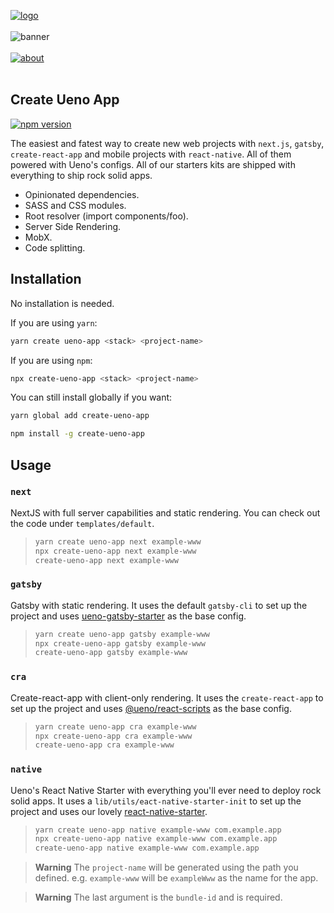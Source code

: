[![logo](https://user-images.githubusercontent.com/937328/51313595-d7f90e80-1a45-11e9-8375-a94f03e52fc6.png)](https://ueno.co/?utm_source=github&utm_campaign=create-ueno-app)
<br /><br />
![banner](https://user-images.githubusercontent.com/937328/51313594-d7f90e80-1a45-11e9-8d25-28583da916fa.png)
<br /><br />
[![about](https://user-images.githubusercontent.com/937328/50184746-da186200-030d-11e9-8edb-3227e9300524.png)](https://ueno.co/contact/?utm_source=github&utm_campaign=create-ueno-app)
<br /><br />

## Create Ueno App

[![npm version](https://badge.fury.io/js/create-ueno-app.svg)](https://badge.fury.io/js/create-ueno-app)

The easiest and fatest way to create new web projects with `next.js`, `gatsby`, `create-react-app` and mobile projects with `react-native`. All of them powered with Ueno's configs. All of our starters kits are shipped with everything to ship rock solid apps.

- Opinionated dependencies.
- SASS and CSS modules.
- Root resolver (import components/foo).
- Server Side Rendering.
- MobX.
- Code splitting.

## Installation

No installation is needed.

If you are using `yarn`:

```bash
yarn create ueno-app <stack> <project-name>
```

If you are using `npm`:

```bash
npx create-ueno-app <stack> <project-name>
```

You can still install globally if you want:

```bash
yarn global add create-ueno-app
```

```bash
npm install -g create-ueno-app
```

## Usage

### `next`

NextJS with full server capabilities and static rendering. You can check out the code under `templates/default`.

> ```bash
> yarn create ueno-app next example-www
> npx create-ueno-app next example-www
> create-ueno-app next example-www
> ````

### `gatsby`

Gatsby with static rendering. It uses the default `gatsby-cli` to set up the project and uses [ueno-gatsby-starter](https://github.com/ueno-llc/ueno-gatsby-starter) as the base config.

> ```bash
> yarn create ueno-app gatsby example-www
> npx create-ueno-app gatsby example-www
> create-ueno-app gatsby example-www
> ````

### `cra`

Create-react-app with client-only rendering. It uses the `create-react-app` to set up the project and uses [@ueno/react-scripts](https://github.com/ueno-llc/create-react-app) as the base config.

> ```bash
> yarn create ueno-app cra example-www
> npx create-ueno-app cra example-www
> create-ueno-app cra example-www
> ````

### `native`

Ueno's React Native Starter with everything you'll ever need to deploy rock solid apps. It uses a `lib/utils/eact-native-starter-init` to set up the project and uses our lovely [react-native-starter](https://github.com/ueno-llc/react-native-starter).

> ```bash
> yarn create ueno-app native example-www com.example.app
> npx create-ueno-app native example-www com.example.app
> create-ueno-app native example-www com.example.app
> ````

> **Warning** The `project-name` will be generated using the path you defined. e.g. `example-www` will be `exampleWww` as the name for the app.

> **Warning** The last argument is the `bundle-id` and is required.
